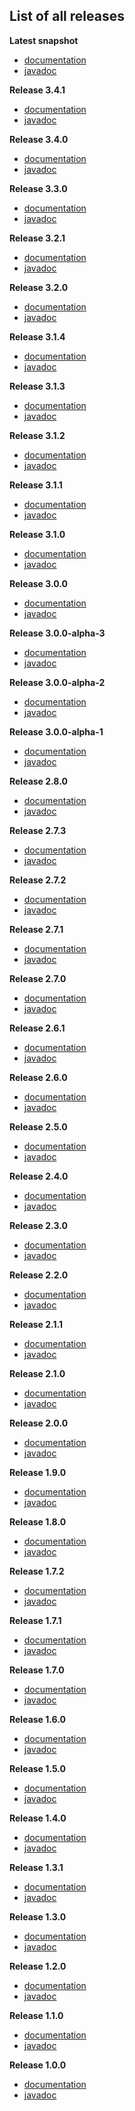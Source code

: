 
## List of all releases ##

**Latest snapshot**
- [documentation](http://text-io.beryx.org/snapshots/latest)
- [javadoc](http://text-io.beryx.org/snapshots/latest/javadoc)

**Release 3.4.1**
  - [documentation](http://text-io.beryx.org/releases/3.4.1)
  - [javadoc](http://text-io.beryx.org/releases/3.4.1/javadoc)

**Release 3.4.0**
  - [documentation](http://text-io.beryx.org/releases/3.4.0)
  - [javadoc](http://text-io.beryx.org/releases/3.4.0/javadoc)

**Release 3.3.0**
  - [documentation](http://text-io.beryx.org/releases/3.3.0)
  - [javadoc](http://text-io.beryx.org/releases/3.3.0/javadoc)

**Release 3.2.1**
  - [documentation](http://text-io.beryx.org/releases/3.2.1)
  - [javadoc](http://text-io.beryx.org/releases/3.2.1/javadoc)

**Release 3.2.0**
  - [documentation](http://text-io.beryx.org/releases/3.2.0)
  - [javadoc](http://text-io.beryx.org/releases/3.2.0/javadoc)

**Release 3.1.4**
  - [documentation](http://text-io.beryx.org/releases/3.1.4)
  - [javadoc](http://text-io.beryx.org/releases/3.1.4/javadoc)

**Release 3.1.3**
  - [documentation](http://text-io.beryx.org/releases/3.1.3)
  - [javadoc](http://text-io.beryx.org/releases/3.1.3/javadoc)

**Release 3.1.2**
  - [documentation](http://text-io.beryx.org/releases/3.1.2)
  - [javadoc](http://text-io.beryx.org/releases/3.1.2/javadoc)

**Release 3.1.1**
  - [documentation](http://text-io.beryx.org/releases/3.1.1)
  - [javadoc](http://text-io.beryx.org/releases/3.1.1/javadoc)

**Release 3.1.0**
  - [documentation](http://text-io.beryx.org/releases/3.1.0)
  - [javadoc](http://text-io.beryx.org/releases/3.1.0/javadoc)

**Release 3.0.0**
  - [documentation](http://text-io.beryx.org/releases/3.0.0)
  - [javadoc](http://text-io.beryx.org/releases/3.0.0/javadoc)

**Release 3.0.0-alpha-3**
  - [documentation](http://text-io.beryx.org/releases/3.0.0-alpha-3)
  - [javadoc](http://text-io.beryx.org/releases/3.0.0-alpha-3/javadoc)

**Release 3.0.0-alpha-2**
  - [documentation](http://text-io.beryx.org/releases/3.0.0-alpha-2)
  - [javadoc](http://text-io.beryx.org/releases/3.0.0-alpha-2/javadoc)

**Release 3.0.0-alpha-1**
  - [documentation](http://text-io.beryx.org/releases/3.0.0-alpha-1)
  - [javadoc](http://text-io.beryx.org/releases/3.0.0-alpha-1/javadoc)

**Release 2.8.0**
  - [documentation](http://text-io.beryx.org/releases/2.8.0)
  - [javadoc](http://text-io.beryx.org/releases/2.8.0/javadoc)

**Release 2.7.3**
  - [documentation](http://text-io.beryx.org/releases/2.7.3)
  - [javadoc](http://text-io.beryx.org/releases/2.7.3/javadoc)

**Release 2.7.2**
  - [documentation](http://text-io.beryx.org/releases/2.7.2)
  - [javadoc](http://text-io.beryx.org/releases/2.7.2/javadoc)

**Release 2.7.1**
  - [documentation](http://text-io.beryx.org/releases/2.7.1)
  - [javadoc](http://text-io.beryx.org/releases/2.7.1/javadoc)

**Release 2.7.0**
  - [documentation](http://text-io.beryx.org/releases/2.7.0)
  - [javadoc](http://text-io.beryx.org/releases/2.7.0/javadoc)

**Release 2.6.1**
  - [documentation](http://text-io.beryx.org/releases/2.6.1)
  - [javadoc](http://text-io.beryx.org/releases/2.6.1/javadoc)

**Release 2.6.0**
  - [documentation](http://text-io.beryx.org/releases/2.6.0)
  - [javadoc](http://text-io.beryx.org/releases/2.6.0/javadoc)

**Release 2.5.0**
  - [documentation](http://text-io.beryx.org/releases/2.5.0)
  - [javadoc](http://text-io.beryx.org/releases/2.5.0/javadoc)

**Release 2.4.0**
  - [documentation](http://text-io.beryx.org/releases/2.4.0)
  - [javadoc](http://text-io.beryx.org/releases/2.4.0/javadoc)

**Release 2.3.0**
  - [documentation](http://text-io.beryx.org/releases/2.3.0)
  - [javadoc](http://text-io.beryx.org/releases/2.3.0/javadoc)

**Release 2.2.0**
  - [documentation](http://text-io.beryx.org/releases/2.2.0)
  - [javadoc](http://text-io.beryx.org/releases/2.2.0/javadoc)

**Release 2.1.1**
  - [documentation](http://text-io.beryx.org/releases/2.1.1)
  - [javadoc](http://text-io.beryx.org/releases/2.1.1/javadoc)

**Release 2.1.0**
  - [documentation](http://text-io.beryx.org/releases/2.1.0)
  - [javadoc](http://text-io.beryx.org/releases/2.1.0/javadoc)

**Release 2.0.0**
  - [documentation](http://text-io.beryx.org/releases/2.0.0)
  - [javadoc](http://text-io.beryx.org/releases/2.0.0/javadoc)

**Release 1.9.0**
  - [documentation](http://text-io.beryx.org/releases/1.9.0)
  - [javadoc](http://text-io.beryx.org/releases/1.9.0/javadoc)

**Release 1.8.0**
  - [documentation](http://text-io.beryx.org/releases/1.8.0)
  - [javadoc](http://text-io.beryx.org/releases/1.8.0/javadoc)

**Release 1.7.2**
  - [documentation](http://text-io.beryx.org/releases/1.7.2)
  - [javadoc](http://text-io.beryx.org/releases/1.7.2/javadoc)

**Release 1.7.1**
  - [documentation](http://text-io.beryx.org/releases/1.7.1)
  - [javadoc](http://text-io.beryx.org/releases/1.7.1/javadoc)

**Release 1.7.0**
  - [documentation](http://text-io.beryx.org/releases/1.7.0)
  - [javadoc](http://text-io.beryx.org/releases/1.7.0/javadoc)

**Release 1.6.0**
  - [documentation](http://text-io.beryx.org/releases/1.6.0)
  - [javadoc](http://text-io.beryx.org/releases/1.6.0/javadoc)

**Release 1.5.0**
  - [documentation](http://text-io.beryx.org/releases/1.5.0)
  - [javadoc](http://text-io.beryx.org/releases/1.5.0/javadoc)

**Release 1.4.0**
  - [documentation](http://text-io.beryx.org/releases/1.4.0)
  - [javadoc](http://text-io.beryx.org/releases/1.4.0/javadoc)

**Release 1.3.1**
  - [documentation](http://text-io.beryx.org/releases/1.3.1)
  - [javadoc](http://text-io.beryx.org/releases/1.3.1/javadoc)

**Release 1.3.0**
  - [documentation](http://text-io.beryx.org/releases/1.3.0)
  - [javadoc](http://text-io.beryx.org/releases/1.3.0/javadoc)

**Release 1.2.0**
  - [documentation](http://text-io.beryx.org/releases/1.2.0)
  - [javadoc](http://text-io.beryx.org/releases/1.2.0/javadoc)

**Release 1.1.0**
  - [documentation](http://text-io.beryx.org/releases/1.1.0)
  - [javadoc](http://text-io.beryx.org/releases/1.1.0/javadoc)

**Release 1.0.0**
  - [documentation](http://text-io.beryx.org/releases/1.0.0)
  - [javadoc](http://text-io.beryx.org/releases/1.0.0/javadoc)


